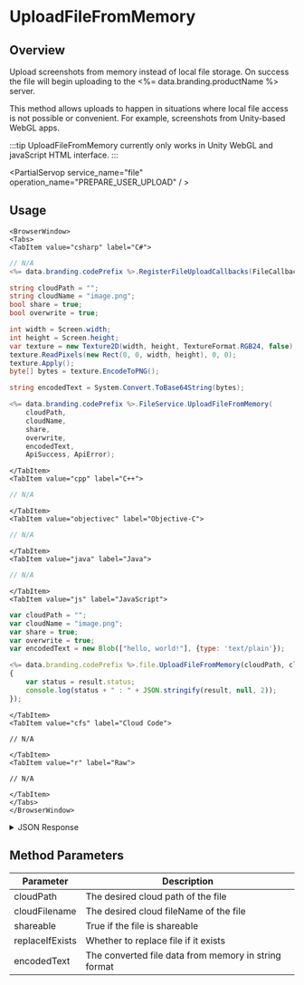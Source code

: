 # UploadFileFromMemory
## Overview
Upload screenshots from memory instead of local file storage. On success the file will begin uploading to the <%= data.branding.productName %> server.

This method allows uploads to happen in situations where local file access is not possible or convenient. For example, screenshots from Unity-based WebGL apps.




:::tip
UploadFileFromMemory currently only works in Unity WebGL and javaScript HTML interface.
:::

<PartialServop service_name="file" operation_name="PREPARE_USER_UPLOAD" / >

## Usage

```mdx-code-block
<BrowserWindow>
<Tabs>
<TabItem value="csharp" label="C#">
```

```csharp
// N/A
<%= data.branding.codePrefix %>.RegisterFileUploadCallbacks(FileCallbackSuccess, FileCallbackFail);

string cloudPath = "";
string cloudName = "image.png";
bool share = true;
bool overwrite = true;

int width = Screen.width;
int height = Screen.height;
var texture = new Texture2D(width, height, TextureFormat.RGB24, false);
texture.ReadPixels(new Rect(0, 0, width, height), 0, 0);
texture.Apply();
byte[] bytes = texture.EncodeToPNG();

string encodedText = System.Convert.ToBase64String(bytes);

<%= data.branding.codePrefix %>.FileService.UploadFileFromMemory(
    cloudPath,
    cloudName,
    share,
    overwrite,
    encodedText,
    ApiSuccess, ApiError);
```

```mdx-code-block
</TabItem>
<TabItem value="cpp" label="C++">
```

```cpp
// N/A
```

```mdx-code-block
</TabItem>
<TabItem value="objectivec" label="Objective-C">
```

```objectivec
// N/A
```

```mdx-code-block
</TabItem>
<TabItem value="java" label="Java">
```

```java
// N/A
```

```mdx-code-block
</TabItem>
<TabItem value="js" label="JavaScript">
```

```javascript
var cloudPath = "";
var cloudName = "image.png";
var share = true;
var overwrite = true;
var encodedText = new Blob(["hello, world!"], {type: 'text/plain'});

<%= data.branding.codePrefix %>.file.UploadFileFromMemory(cloudPath, cloudName, share, overwrite, result =>
{
	var status = result.status;
	console.log(status + " : " + JSON.stringify(result, null, 2));
});
```

```mdx-code-block
</TabItem>
<TabItem value="cfs" label="Cloud Code">
```

```cfscript
// N/A
```

```mdx-code-block
</TabItem>
<TabItem value="r" label="Raw">
```

```cfscript
// N/A
```

```mdx-code-block
</TabItem>
</Tabs>
</BrowserWindow>
```

<details>
<summary>JSON Response</summary>

```json
{
    "status": 200,
    "data": {
        "fileDetails": {
            "gameId": "12186",
            "shareable": true,
            "uploadId": "a11e0e65-8843-47a6-a1b7-c4e7a82baa88",
            "replaceIfExists": true,
            "cloudPath": "",
            "expiresAt": 1605641010658,
            "createdAt": 1605036210658,
            "fileSize": 72636,
            "profileId": "bc33dae0-9334-4798-9f4d-a5e99842e8c6",
            "cloudLocation": "bc/g/12186/u/bc33dae0-9334-4798-9f4d-a5e99842e8c6/f/image.png",
            "localPath": "iVBORw0KGgoAAAANSUhEUgAAAQ8AAAEFCAIAAABy...AElFTkSuQmCC",
            "cloudFilename": "image.png",
            "fileType": "User",
            "updatedAt": 1605036210658
        }
    }
}
```
</details>

## Method Parameters
Parameter | Description
--------- | -----------
cloudPath | The desired cloud path of the file
cloudFilename | The desired cloud fileName of the file
shareable | True if the file is shareable
replaceIfExists | Whether to replace file if it exists
encodedText | The converted file data from memory in string format



